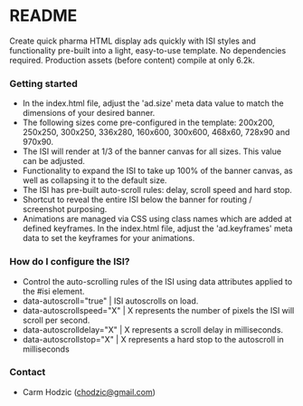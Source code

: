 # README #

Create quick pharma HTML display ads quickly with ISI styles and functionality pre-built into a light, easy-to-use template. No dependencies required. Production assets (before content) compile at only 6.2k.

### Getting started ###

* In the index.html file, adjust the 'ad.size' meta data value to match the dimensions of your desired banner. 
* The following sizes come pre-configured in the template: 200x200, 250x250, 300x250, 336x280, 160x600, 300x600, 468x60, 728x90 and 970x90.
* The ISI will render at 1/3 of the banner canvas for all sizes. This value can be adjusted.
* Functionality to expand the ISI to take up 100% of the banner canvas, as well as collapsing it to the default size.
* The ISI has pre-built auto-scroll rules: delay, scroll speed and hard stop.
* Shortcut to reveal the entire ISI below the banner for routing / screenshot purposing.
* Animations are managed via CSS using class names which are added at defined keyframes. In the index.html file, adjust the 'ad.keyframes' meta data to set the keyframes for your animations.


### How do I configure the ISI? ###

* Control the auto-scrolling rules of the ISI using data attributes applied to the #isi element.
* data-autoscroll="true" | ISI autoscrolls on load.
* data-autoscrollspeed="X" | X represents the number of pixels the ISI will scroll per second.
* data-autoscrolldelay="X" | X represents a scroll delay in milliseconds.
* data-autoscrollstop="X" | X represents a hard stop to the autoscroll in milliseconds


### Contact ###

* Carm Hodzic (chodzic@gmail.com)